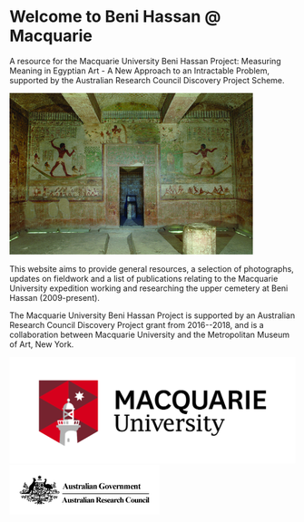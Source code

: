 # Welcome to Beni Hassan @ Macquarie

A resource for the Macquarie University Beni Hassan Project: Measuring Meaning in Egyptian Art - A New Approach to an Intractable Problem, supported by the Australian Research Council Discovery Project Scheme. 

![East Wall of the Tomb of Khnumhotep II at Beni Hassan. Photo (C) Macquarie University.](images/home/Kanawati-Evans-BH1-Pl-61-Beni-Hassan-3-Khnumhotep-II-Chapel-Scene-East-wall-Wall10pct.png)

This website aims to provide general resources, a selection of photographs, updates on fieldwork and a list of publications relating to the Macquarie University expedition working and researching the upper cemetery at Beni Hassan (2009-present). 

The Macquarie University Beni Hassan Project is supported by an Australian Research Council Discovery Project grant from 2016--2018, and is a collaboration between Macquarie University and the Metropolitan Museum of Art, New York.

<div>
	<span>
		<img src="images/home/MQ_MAS_HOR_RGB_POS.png"/>
	</span>
	<span>
		<img src="images/home/arc.png"/>
	</span>
</div>

